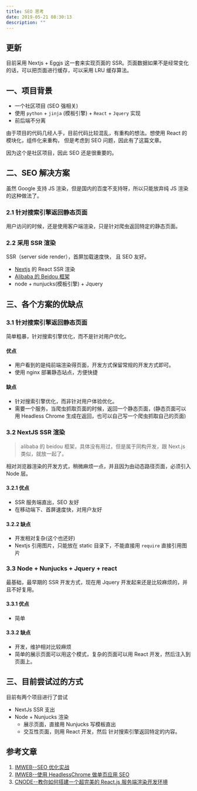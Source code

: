 ```yaml
---
title: SEO 思考
date: 2019-05-21 08:30:13
description: ""
---
```


## 更新

目前采用 Nextjs + Eggjs 这一套来实现页面的 SSR。页面数据如果不是经常变化的话，可以把页面进行缓存，可以采用 LRU 缓存算法。

## 一、项目背景

- 一个社区项目 (SEO 强相关)
- 使用 `python` + `jinja` (模板引擎) + `React` + `Jquery` 实现
- 前后端不分离

由于项目的代码几经人手，目前代码比较混乱，有重构的想法。想使用 React 的模块化，组件化来重构， 但是考虑到 SEO 问题，因此有了这篇文章。

因为这个是社区项目，因此 SEO 还是很重要的。

## 二、SEO 解决方案

虽然 Google 支持 JS 渲染，但是国内的百度不支持呀，所以只能放弃纯 JS 渲染的这种做法了。

### 2.1 针对搜索引擎返回静态页面

用户访问的时候，还是使用客户端渲染，只是针对爬虫返回特定的静态页面。

### 2.2 采用 SSR 渲染

SSR（server side render），首屏加载速度快， 且 SEO 友好。

- [Nextjs](https://nextjs.org/) 的 React SSR 渲染
- [Alibaba 的 Beidou 框架](https://github.com/alibaba/beidou/blob/master/packages/beidou-docs/articles/high-performance-isomorphic-app.md)
- node + nunjucks(模板引擎) + Jquery

## 三、各个方案的优缺点

### 3.1 针对搜索引擎返回静态页面

简单粗暴，针对搜索引擎优化，而不是针对用户优化。

#### 优点

- 用户看到的是纯前端渲染得页面，开发方式保留常规的开发方式即可。
- 使用 nginx 部署静态站点，方便快捷

#### 缺点

- 针对搜索引擎优化，而非针对用户体验优化。
- 需要一个服务，当爬虫抓取页面的时候，返回一个静态页面，(静态页面可以 用 Headless Chrome 生成在返回，也可以自己写一个爬虫抓取自己的页面)

### 3.2 NextJS SSR 渲染

> alibaba 的 beidou 框架，具体没有用过，但是属于同构开发，跟 Next.js 类似，就放一起了。

相对浏览器渲染的开发方式，稍微麻烦一点，并且因为由动态路径页面，必须引入 Node 层。

#### 3.2.1 优点

- SSR 服务端直出，SEO 友好
- 在移动端下、首屏速度快，对用户友好

#### 3.2.2 缺点

- 开发相对复杂(这个也还好)
- Nextjs 引用图片，只能放在 static 目录下，不能直接用 `require` 直接引用图片

### 3.3 Node + Nunjucks + Jquery + react

最基础，最早期的 SSR 开发方式，现在用 Jquery 开发起来还是比较麻烦的，并且不好复用。

#### 3.3.1 优点

- 简单

#### 3.3.2 缺点

- 开发，维护相对比较麻烦
- 简单的展示页面可以用这个模式，复杂的页面可以用 React 开发，然后注入到页面上。

## 三、目前尝试过的方式

目前有两个项目进行了尝试

- NextJs SSR 支出
- Node + Nunjucks 渲染
  - 展示页面，直接用 Nunjucks 写模板直出
  - 交互性页面，则用 React 开发，然后 针对搜索引擎返回特定的内容。

## 参考文章

1. [IMWEB--SEO 优化实战](https://imweb.io/topic/5682938b57d7a6c47914fc00)
2. [IMWEB--使用 HeadlessChrome 做单页应用 SEO](https://imweb.io/topic/59524be72694079f71f50b0d)
3. [CNODE--教你如何搭建一个超完美的 React.js 服务端渲染开发环境](https://cnodejs.org/topic/5865a866189fd5ad6459006c)
